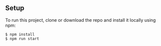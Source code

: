 ## Setup

To run this project, clone or download the repo and install it locally using npm:

```
$ npm install
$ npm run start
```
